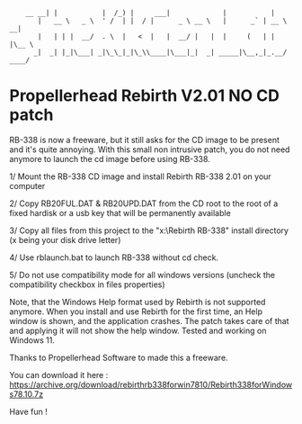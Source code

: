         __ __| |           |  /_) |     ___|             |           |
           |   __ \   _ \  ' /  | |  / |      _ \ __ \   |      _` | __ \   __|
           |   | | |  __/  . \  |   <  |   |  __/ |   |  |     (   | |   |\__ \
          _|  _| |_|\___| _|\_\_|_|\_\\____|\___|_|  _| _____|\__,_|_.__/ ____/

# Propellerhead Rebirth V2.01 NO CD patch

RB-338 is now a freeware, but it still asks for the CD image to be present and it's quite annoying.
With this small non intrusive patch, you do not need anymore to launch the cd image before using RB-338.

1/ Mount the RB-338 CD image and install Rebirth RB-338 2.01 on your computer 

2/ Copy RB20FUL.DAT & RB20UPD.DAT from the CD root to the root of a fixed hardisk or a usb key that will be permanently available

3/ Copy all files from this project to the "x:\Rebirth RB-338" install directory (x being your disk drive letter)

4/ Use rblaunch.bat to launch RB-338 without cd check.

5/ Do not use compatibility mode for all windows versions (uncheck the compatibility checkbox in files properties)

Note, that the Windows Help format used by Rebirth is not supported anymore. When you install and use Rebirth for the first time,
an Help window is shown, and the application crashes. The patch takes care of that and applying it will not show the help window.
Tested and working on Windows 11.

Thanks to Propellerhead Software to made this a freeware.

You can download it here : https://archive.org/download/rebirthrb338forwin7810/Rebirth338forWindows78.10.7z

Have fun !
